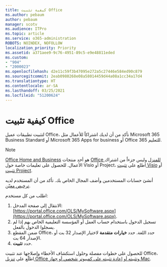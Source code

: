 ```yaml
---
title: كيفية تثبيت Office
ms.author: pebaum
author: pebaum
manager: scotv
ms.audience: ITPro
ms.topic: article
ms.service: o365-administration
ROBOTS: NOINDEX, NOFOLLOW
localization_priority: Priority
ms.assetid: a371aee9-9c76-4951-89c5-e9e48811eded
ms.custom:
- "904"
- "2000023"
ms.openlocfilehash: d2e11c59f3b47095e272a5c27446e584ed90c879
ms.sourcegitcommit: 2eab0980268e08a58014459d44a08a1cc34a17d4
ms.translationtype: HT
ms.contentlocale: ar-SA
ms.lasthandoff: 03/25/2021
ms.locfileid: "51200624"
---
```

# <a name="how-to-install-office"></a>كيفية تثبيت Office

لتثبيت تطبيقات عميل Office، تأكد من أن لديك اشتراكاً للأعمال مثل Microsoft 365 Business Standard أو Microsoft 365 Apps for business أو Office 365 للتعليم.
  
> [!NOTE]
> [Office Home and Business](https://support.microsoft.com/office/28cbc8cf-1332-4f04-9123-9b660abb629e?wt.mc_id=Alchemy_ClientDIA) هو أحد منتجات [Office للمنزل](https://support.microsoft.com/office/28cbc8cf-1332-4f04-9123-9b660abb629e?wt.mc_id=alchemy_clientdia) وليس جزءاً من اشتراك الأعمال. للحصول على تعليمات خاصة حول Visio أو Project، اطلع على [تثبيت Visio](https://support.microsoft.com/office/f98f21e3-aa02-4827-9167-ddab5b025710?wt.mc_id=Alchemy_ClientDIA) أو [تثبيت Project](https://support.microsoft.com/office/7059249b-d9fe-4d61-ab96-5c5bf435f281?wt.mc_id=Alchemy_ClientDIA).

أنشئ حسابات المستخدمين وأضف المجال الخاص بك. تأكد من أن المستخدم لديه [ترخيص معيّن](https://docs.microsoft.com/microsoft-365/admin/add-users/add-users).

اطلب من كل مستخدم:

1. الانتقال إلى صفحة المدخل: [https://portal.office.com/OLS/MySoftware.aspx](https://portal.office.com/OLS/MySoftware.aspx).
2. تسجيل الدخول باستخدام حساب العمل أو المؤسسة التعليمية الخاص بهم إذا لم يسجلوا الدخول بالفعل.
3. ضمن المقطع Office، حدد اللغة. حدد **خيارات متقدمة** لاختيار الإصدار 32 بت أو الإصدار 64 بت.
4. حدد **تثبيت**.

للحصول على خطوات مفصلة وحلول استكشاف الأخطاء وإصلاحها عند تثبيت Office، اطلّع على [تنزيل Office وتثبيته أو إعادة تثبيته على كمبيوتر شخصي أو جهاز Mac](https://support.office.com/article/4414eaaf-0478-48be-9c42-23adc4716658?wt.mc_id=Alchemy_ClientDIA).
